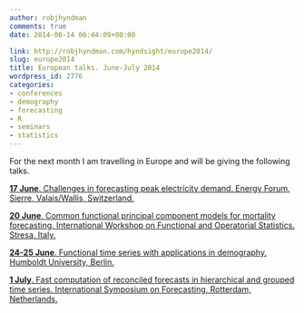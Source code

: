 ```yaml
---
author: robjhyndman
comments: true
date: 2014-06-14 06:44:09+00:00

link: http://robjhyndman.com/hyndsight/europe2014/
slug: europe2014
title: European talks. June-July 2014
wordpress_id: 2776
categories:
- conferences
- demography
- forecasting
- R
- seminars
- statistics
---
```


For the next month I am travelling in Europe and will be giving the following talks.

[**17 June**. Challenges in forecasting peak electricity demand. Energy Forum, Sierre, Valais/Wallis, Switzerland.](/seminars/swiss-energy-forum/)

[**20 June**. Common functional principal component models for mortality forecasting. International Workshop on Functional and Operatorial Statistics. Stresa, Italy.](/publications/cfpc-iwfos/)

[**24-25 June**. Functional time series with applications in demography. Humboldt University, Berlin.](/seminars/fts-berlin/)

[**1 July**. Fast computation of reconciled forecasts in hierarchical and grouped time series. International Symposium on Forecasting, Rotterdam, Netherlands.](/seminars/hgts-2/)
